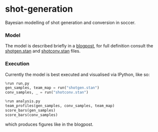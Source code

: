 # shot-generation
Bayesian modelling of shot generation and conversion in soccer.

### Model
The model is described briefly in a 
[blogpost](https://kwiatkowski.io/rethinking-shots), for full definition
consult the [shotgen.stan](shotgen.stan) and [shotconv.stan](shotconv.stan)
files.

### Execution
Currently the model is best executed and visualised via IPython, like so:

```python
%run run.py
gen_samples, team_map = run("shotgen.stan")
conv_samples, _ = run("shotconv.stan")

%run analysis.py
team_profiles(gen_samples, conv_samples, team_map)
score_bars(gen_samples)
score_bars(conv_samples)
```
which produces figures like in the blogpost.
